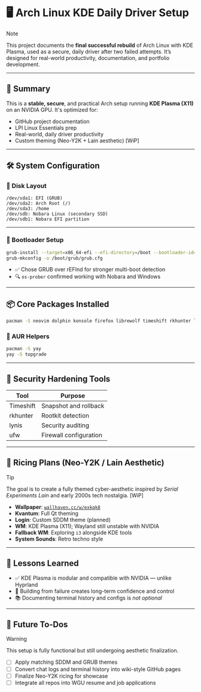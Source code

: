 # 🖥️ Arch Linux KDE Daily Driver Setup

> [!NOTE]
> This project documents the **final successful rebuild** of Arch Linux with KDE Plasma, used as a secure, daily driver after two failed attempts. It’s designed for real-world productivity, documentation, and portfolio development.

---

## 📘 Summary

This is a **stable, secure**, and practical Arch setup running **KDE Plasma (X11)** on an NVIDIA GPU. It's optimized for:

- GitHub project documentation  
- LPI Linux Essentials prep  
- Real-world, daily driver productivity  
- Custom theming (Neo-Y2K + Lain aesthetic) [WiP]

---

## 🛠️ System Configuration

### 💾 Disk Layout

```text
/dev/sda1: EFI (GRUB)
/dev/sda2: Arch Root (/)
/dev/sda3: /home
/dev/sdb: Nobara Linux (secondary SSD)
/dev/sdb1: Nobara EFI partition
```

---

### 🚀 Bootloader Setup

```bash
grub-install --target=x86_64-efi --efi-directory=/boot --bootloader-id=GRUB
grub-mkconfig -o /boot/grub/grub.cfg
```

- ✅ Chose GRUB over rEFInd for stronger multi-boot detection
- 🔍 `os-prober` confirmed working with Nobara and Windows

---

## 📦 Core Packages Installed

```bash
pacman -S neovim dolphin konsole firefox librewolf timeshift rkhunter lynis ufw pipewire-pulse pavucontrol git ssh kvantum qt5ct sddm
```

### 🧰 AUR Helpers

```bash
pacman -S yay
yay -S topgrade
```

---

## 🔐 Security Hardening Tools

| Tool       | Purpose                   |
|------------|---------------------------|
| Timeshift  | Snapshot and rollback     |
| rkhunter   | Rootkit detection         |
| lynis      | Security auditing         |
| ufw        | Firewall configuration    |

---

## 🎨 Ricing Plans (Neo-Y2K / Lain Aesthetic)

> [!TIP]
> The goal is to create a fully themed cyber-aesthetic inspired by *Serial Experiments Lain* and early 2000s tech nostalgia. [WiP]

- **Wallpaper**: [`wallhaven.cc/w/exkqk8`](https://wallhaven.cc/w/exkqk8)
- **Kvantum**: Full Qt theming
- **Login**: Custom SDDM theme (planned)
- **WM**: KDE Plasma (X11); Wayland still unstable with NVIDIA
- **Fallback WM**: Exploring `i3` alongside KDE tools
- **System Sounds**: Retro techno style

---

## 🧠 Lessons Learned

- ✅ KDE Plasma is modular and compatible with NVIDIA — unlike Hyprland
- 🧱 Building from failure creates long-term confidence and control
- 📚 Documenting terminal history and configs is *not optional*

---

## 🧪 Future To-Dos

> [!WARNING]
> This setup is fully functional but still undergoing aesthetic finalization.

- [ ] Apply matching SDDM and GRUB themes
- [ ] Convert chat logs and terminal history into wiki-style GitHub pages
- [ ] Finalize Neo-Y2K ricing for showcase
- [ ] Integrate all repos into WGU resume and job applications
